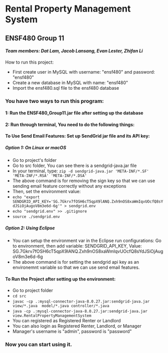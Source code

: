 ﻿# Rental Property Management System
## ENSF480 Group 11
#### ***Team members: Dat Lam, Jacob Lansang, Evan Lester, Zhifan Li***
How to run this project:
* First create user in MySQL with username: "ensf480" and password: "ensf480"
* Create a new database in MySQL with name: "ensf480"
* Import the ensf480.sql file to the ensf480 database
### You have two ways to run this program:
#### 1: Run the ENSF480_Group11.jar file after setting up the database
#### 2: Run through terminal, You need to do the following things:
#### **To Use Send Email Features: Set up SendGrid jar file and its API key:**
##### Option 1: On Linux or macOS
* Go to project's folder
* Go to src folder, You can see there is a sendgrid-java.jar file
* In your terminal, type: ```zip -d sendgrid-java.jar 'META-INF/*.SF' 'META-INF/*.RSA' 'META-INF/*.DSA'```
* The above command is for removing the sign key so that we can use sending email feature correctly without any exceptions
* Then, set the environment value: 
* ```echo "export SENDGRID_API_KEY='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'" > sendgrid.env```
* ```echo "sendgrid.env" >> .gitignore```
* ```source ./sendgrid.env```

##### Option 2: Using Eclipse 
* You can setup the environment var in the Eclipse run configurations: Go to environment, then add variable: SENDGRID_API_KEY, Value: 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
* The above command is for setting the sendgrid api key as an environemnt variable so that we can use send email features.

#### **To Run the Project after setting up the environment:**
* Go to project folder
* ```cd src```
* ```javac -cp .:mysql-connector-java-8.0.27.jar:sendgrid-java.jar view/*.java  model/*.java controller/*.java```
* ```java -cp .:mysql-connector-java-8.0.27.jar:sendgrid-java.jar view.RentalPropertyManagementSystem```
* You can registered as Registered Renter or Landlord
* You can also login as Registered Renter, Landlord, or Manager
* Manager's username is "admin", password is "password"
### Now you can start using it.
